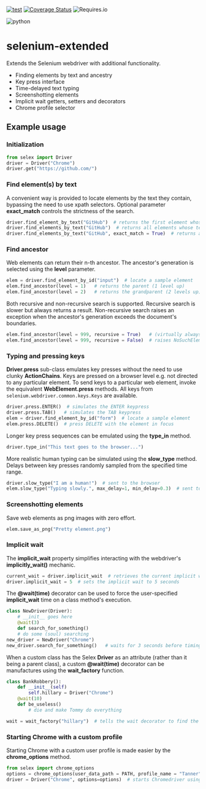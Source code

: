[![test](https://github.com/mzaja/selenium-extended/actions/workflows/test.yml/badge.svg)](https://github.com/mzaja/selenium-extended/actions/workflows/test.yml)	[![Coverage Status](https://coveralls.io/repos/github/mzaja/selenium-extended/badge.svg?branch=main&service=github)](https://coveralls.io/github/mzaja/selenium-extended?branch=main)	![Requires.io](https://img.shields.io/requires/github/mzaja/selenium-extended)

![python](https://img.shields.io/badge/python-3.6%2C%203.7%2C%203.8%2C%203.9-orange)

# selenium-extended
 Extends the Selenium webdriver with additional functionality.
 - Finding elements by text and ancestry
 - Key press interface
 - Time-delayed text typing
 - Screenshotting elements
 - Implicit wait getters, setters and decorators
 - Chrome profile selector

## Example usage
### Initialization
```python
from selex import Driver
driver = Driver("Chrome")
driver.get("https://github.com/")
```
### Find element(s) by text
A convenient way is provided to locate elements by the text they contain, bypassing the need to use xpath selectors. Optional parameter **exact_match** controls the strictness of the search.
```python
driver.find_element_by_text("GitHub")  # returns the first element whose text contains the phrase "GitHub"
driver.find_elements_by_text("GitHub")  # returns all elements whose text contains the phrase "GitHub"
driver.find_elements_by_text("GitHub", exact_match = True)  # returns all elements whose text is precisely "GitHub"
```
### Find ancestor
Web elements can return their n-th ancestor. The ancestor's generation is selected using the **level** parameter. 
```python
elem = driver.find_element_by_id("input")  # locate a sample element
elem.find_ancestor(level = 1)	# returns the parent (1 level up)
elem.find_ancestor(level = 2)	# returns the grandparent (2 levels up)
```
Both recursive and non-recursive search is supported. Recursive search is slower but always returns a result. Non-recursive search raises an exception when the ancestor's generation exceeds the document's boundaries.
```python
elem.find_ancestor(level = 999, recursive = True)	# (virtually always) returns the whole web page
elem.find_ancestor(level = 999, recursive = False)	# raises NoSuchElementException
```
### Typing and pressing keys
**Driver.press** sub-class emulates key presses without the need to use clunky **ActionChains**. Keys are pressed on a browser level e.g. not directed to any particular element. To send keys to a particular web element, invoke the equivalent **WebElement.press** methods. All keys from `selenium.webdriver.common.keys.Keys` are available.
```python
driver.press.ENTER()  # simulates the ENTER keypress
driver.press.TAB()	 # simulates the TAB keypress
elem = driver.find_element_by_id("form")  # locate a sample element
elem.press.DELETE()	 # press DELETE with the element in focus
```
Longer key press sequences can be emulated using the **type_in** method.
```python
driver.type_in("This text goes to the browser...")
```
More realistic human typing can be simulated using the **slow_type** method. Delays between key presses randomly sampled from the specified time range.
```python
driver.slow_type("I am a human!")  # sent to the browser
elem.slow_type("Typing slowly.", max_delay=1, min_delay=0.3)  # sent to the element with additional parameters
```
### Screenshotting elements
Save web elements as png images with zero effort.
```python
elem.save_as_png("Pretty element.png")
```
### Implicit wait
The **implicit_wait** property simplifies interacting with the webdriver's **implicitly_wait()** mechanic.
```python
current_wait = driver.implicit_wait  # retrieves the current implicit wait time setting
driver.implicit_wait = 5  # sets the implicit wait to 5 seconds
```
The **@wait(time)** decorator can be used to force the user-specified **implicit_wait** time on a class method's execution.
```python
class NewDriver(Driver):
	# __init__ goes here
	@wait(3)
	def search_for_something()
	# do some (soul) searching
new_driver = NewDriver("Chrome")
new_driver.search_for_something()	# waits for 3 seconds before timing out
```
When a custom class has the Selex **Driver** as an attribute (rather than it being a parent class), a custom **@wait(time)** decorator can be manufactures using the **wait_factory** function.
```python
class BankRobbery():
	def __init__(self)
		self.hillary = Driver("Chrome")
	@wait(10)
	def be_useless()
		# die and make Tommy do everything

wait = wait_factory("hillary")  # tells the wait decorator to find the Driver instance at self.hillary
```
### Starting Chrome with a custom profile
Starting Chrome with a custom user profile is made easier by the **chrome_options** method.
```python
from selex import chrome_options
options = chrome_options(user_data_path = PATH, profile_name = "Tanner")  # PATH points to '...\Google\Chrome\User Data'
driver = Driver("Chrome", options=options)  # starts Chromedriver using the custom profile
```
